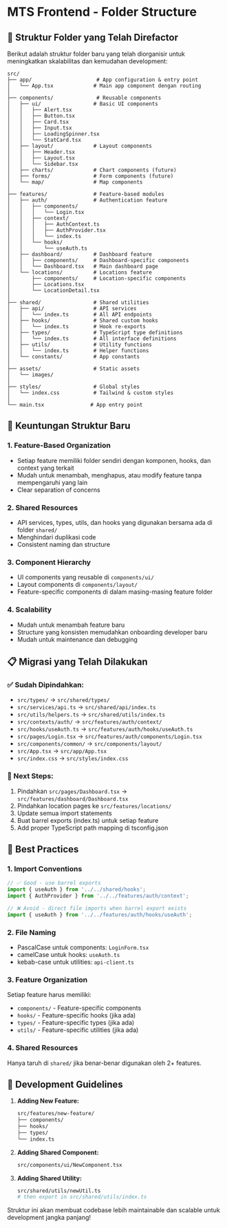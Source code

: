 # MTS Frontend - Folder Structure

## 📁 Struktur Folder yang Telah Direfactor

Berikut adalah struktur folder baru yang telah diorganisir untuk meningkatkan skalabilitas dan kemudahan development:

```
src/
├── app/                     # App configuration & entry point
│   └── App.tsx             # Main app component dengan routing
│
├── components/              # Reusable components
│   ├── ui/                 # Basic UI components
│   │   ├── Alert.tsx
│   │   ├── Button.tsx
│   │   ├── Card.tsx
│   │   ├── Input.tsx
│   │   ├── LoadingSpinner.tsx
│   │   └── StatCard.tsx
│   ├── layout/             # Layout components
│   │   ├── Header.tsx
│   │   ├── Layout.tsx
│   │   └── Sidebar.tsx
│   ├── charts/             # Chart components (future)
│   ├── forms/              # Form components (future)
│   └── map/                # Map components
│
├── features/               # Feature-based modules
│   ├── auth/               # Authentication feature
│   │   ├── components/
│   │   │   └── Login.tsx
│   │   ├── context/
│   │   │   ├── AuthContext.ts
│   │   │   ├── AuthProvider.tsx
│   │   │   └── index.ts
│   │   └── hooks/
│   │       └── useAuth.ts
│   ├── dashboard/          # Dashboard feature
│   │   ├── components/     # Dashboard-specific components
│   │   └── Dashboard.tsx   # Main dashboard page
│   └── locations/          # Locations feature
│       ├── components/     # Location-specific components
│       ├── Locations.tsx
│       └── LocationDetail.tsx
│
├── shared/                 # Shared utilities
│   ├── api/                # API services
│   │   └── index.ts        # All API endpoints
│   ├── hooks/              # Shared custom hooks
│   │   └── index.ts        # Hook re-exports
│   ├── types/              # TypeScript type definitions
│   │   └── index.ts        # All interface definitions
│   ├── utils/              # Utility functions
│   │   └── index.ts        # Helper functions
│   └── constants/          # App constants
│
├── assets/                 # Static assets
│   └── images/
│
├── styles/                 # Global styles
│   └── index.css           # Tailwind & custom styles
│
└── main.tsx               # App entry point
```

## 🎯 Keuntungan Struktur Baru

### 1. **Feature-Based Organization**
- Setiap feature memiliki folder sendiri dengan komponen, hooks, dan context yang terkait
- Mudah untuk menambah, menghapus, atau modify feature tanpa mempengaruhi yang lain
- Clear separation of concerns

### 2. **Shared Resources**
- API services, types, utils, dan hooks yang digunakan bersama ada di folder `shared/`
- Menghindari duplikasi code
- Consistent naming dan structure

### 3. **Component Hierarchy**
- UI components yang reusable di `components/ui/`
- Layout components di `components/layout/`
- Feature-specific components di dalam masing-masing feature folder

### 4. **Scalability**
- Mudah untuk menambah feature baru
- Structure yang konsisten memudahkan onboarding developer baru
- Mudah untuk maintenance dan debugging

## 📋 Migrasi yang Telah Dilakukan

### ✅ Sudah Dipindahkan:
- `src/types/` → `src/shared/types/`
- `src/services/api.ts` → `src/shared/api/index.ts`
- `src/utils/helpers.ts` → `src/shared/utils/index.ts`
- `src/contexts/auth/` → `src/features/auth/context/`
- `src/hooks/useAuth.ts` → `src/features/auth/hooks/useAuth.ts`
- `src/pages/Login.tsx` → `src/features/auth/components/Login.tsx`
- `src/components/common/` → `src/components/layout/`
- `src/App.tsx` → `src/app/App.tsx`
- `src/index.css` → `src/styles/index.css`

### 🔄 Next Steps:
1. Pindahkan `src/pages/Dashboard.tsx` → `src/features/dashboard/Dashboard.tsx`
2. Pindahkan location pages ke `src/features/locations/`
3. Update semua import statements
4. Buat barrel exports (index.ts) untuk setiap feature
5. Add proper TypeScript path mapping di tsconfig.json

## 🚀 Best Practices

### 1. **Import Conventions**
```typescript
// ✅ Good - use barrel exports
import { useAuth } from '../../shared/hooks';
import { AuthProvider } from '../../features/auth/context';

// ❌ Avoid - direct file imports when barrel export exists
import { useAuth } from '../../features/auth/hooks/useAuth';
```

### 2. **File Naming**
- PascalCase untuk components: `LoginForm.tsx`
- camelCase untuk hooks: `useAuth.ts`
- kebab-case untuk utilities: `api-client.ts`

### 3. **Feature Organization**
Setiap feature harus memiliki:
- `components/` - Feature-specific components
- `hooks/` - Feature-specific hooks (jika ada)
- `types/` - Feature-specific types (jika ada)
- `utils/` - Feature-specific utilities (jika ada)

### 4. **Shared Resources**
Hanya taruh di `shared/` jika benar-benar digunakan oleh 2+ features.

## 🔧 Development Guidelines

1. **Adding New Feature:**
   ```bash
   src/features/new-feature/
   ├── components/
   ├── hooks/
   ├── types/
   └── index.ts
   ```

2. **Adding Shared Component:**
   ```bash
   src/components/ui/NewComponent.tsx
   ```

3. **Adding Shared Utility:**
   ```bash
   src/shared/utils/newUtil.ts
   # then export in src/shared/utils/index.ts
   ```

Struktur ini akan membuat codebase lebih maintainable dan scalable untuk development jangka panjang!
